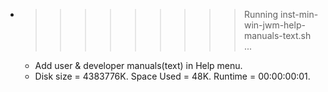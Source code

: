 * >>>>>>>>> Running inst-min-win-jwm-help-manuals-text.sh ...
  * Add user & developer manuals(text) in Help menu.
  * Disk size = 4383776K. Space Used = 48K. Runtime = 00:00:00:01.
